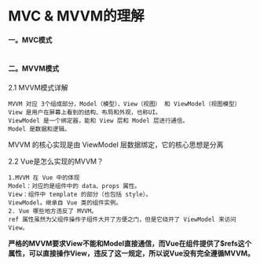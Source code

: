 # MVC & MVVM的理解

<ans>

#### 一。MVC模式

```

```

#### 二。MVVM模式

2.1 MVVM模式详解

```
MVVM 对应 3个组成部分，Model（模型）、View（视图） 和 ViewModel（视图模型）
View 是用户在屏幕上看到的结构、布局和外观，也称UI。
ViewModel 是一个绑定器，能和 View 层和 Model 层进行通信。
Model 是数据和逻辑。
```

MVVM 的核心实现是由 ViewModel 层数据绑定，它的核心思想是分离

2.2 Vue是怎么实现的MVVM？

```
1.MVVM 在 Vue 中的体现
Model：对应的是组件中的 data、props 属性。
View：组件中 template 的部分（也包括 style）。
ViewModel。继承自 Vue 类的组件实例。
2. Vue 哪些地方违反了 MVVM。
ref 属性虽然为父组件操作子组件大开了方便之门，但是它绕开了 ViewModel 来访问View。
```

**严格的MVVM要求View不能和Model直接通信，而Vue在组件提供了$refs这个属性，可以直接操作View，违反了这一规定，所以说Vue没有完全遵循MVVM。**

</ans>